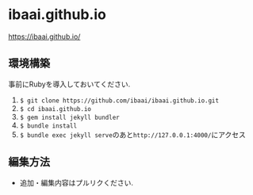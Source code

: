 # ibaai.github.io  
https://ibaai.github.io/

## 環境構築　　
事前にRubyを導入しておいてください.  
1. `$ git clone https://github.com/ibaai/ibaai.github.io.git`  
1. `$ cd ibaai.github.io`  
1. `$ gem install jekyll bundler`  
1. `$ bundle install`  
1. `$ bundle exec jekyll serve`のあと`http://127.0.0.1:4000/`にアクセス　　

## 編集方法  
- 追加・編集内容はプルリクください.    

